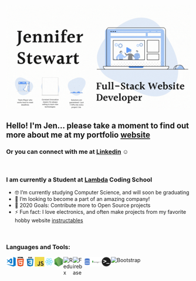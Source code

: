 ![website](Banners.gif)

## Hello! I'm Jen... please take a moment to find out more about me at my portfolio [website] 

### Or you can connect with me at [Linkedin] ☺️

<br />

### I am currently a Student at [Lambda] Coding School

- 🤓 I’m currently studying Computer Science, and will soon be graduating
- 👯 I’m looking to become a part of an amazing company!
- 🥅 2020 Goals: Contribute more to Open Source projects
- ⚡ Fun fact: I love electronics, and often make projects from my favorite hobby website [instructables]

<br />

### Languages and Tools:

 <p>

<img align="left" alt="Visual Studio Code" width="26px" src="https://raw.githubusercontent.com/github/explore/80688e429a7d4ef2fca1e82350fe8e3517d3494d/topics/visual-studio-code/visual-studio-code.png" />
<img align="left" alt="HTML5" width="26px" src="https://raw.githubusercontent.com/github/explore/80688e429a7d4ef2fca1e82350fe8e3517d3494d/topics/html/html.png" />
<img align="left" alt="CSS3" width="26px" src="https://raw.githubusercontent.com/github/explore/80688e429a7d4ef2fca1e82350fe8e3517d3494d/topics/css/css.png" />
<img align="left" alt="JavaScript" width="26px" src="https://raw.githubusercontent.com/github/explore/80688e429a7d4ef2fca1e82350fe8e3517d3494d/topics/javascript/javascript.png" />
<img align="left" alt="React" width="26px" src="https://raw.githubusercontent.com/github/explore/80688e429a7d4ef2fca1e82350fe8e3517d3494d/topics/react/react.png" />
<img align="left" alt="Node.js" width="26px" src="https://raw.githubusercontent.com/github/explore/80688e429a7d4ef2fca1e82350fe8e3517d3494d/topics/nodejs/nodejs.png" />
<img align="left" alt= "Redux" width="26px" src="https://raw.githubusercontent.com/reduxjs/redux/master/logo/logo.png" />
<img align="left" alt="Firebase" width="26px" src="https://firebase.google.com/downloads/brand-guidelines/SVG/logo-vertical.svg" />
<img align="left" alt="SQL" width="26px" src="https://raw.githubusercontent.com/github/explore/80688e429a7d4ef2fca1e82350fe8e3517d3494d/topics/sql/sql.png" />
<img align="left" alt="MongoDB" width="26px" src="https://raw.githubusercontent.com/github/explore/80688e429a7d4ef2fca1e82350fe8e3517d3494d/topics/mongodb/mongodb.png" />
<img aligin="left" alt="Bootstrap" width="26px" src="https://upload.wikimedia.org/wikipedia/commons/thumb/b/b2/Bootstrap_logo.svg/1024px-Bootstrap_logo.svg.png" />
<img align="left" alt="Terminal" width="26px"src="https://raw.githubusercontent.com/github/explore/80688e429a7d4ef2fca1e82350fe8e3517d3494d/topics/terminal/terminal.png" />
</p>


[website]: https://jstewart-portfolio-bootstrap.vercel.app
[codepen]: https://codepen.io/jen-stewart
[linkedin]: https://www.linkedin.com/in/jennifer-stewart-39aa5759
[lambda]: https://lambdaschool.com
[instructables]: https://www.instructables.com
